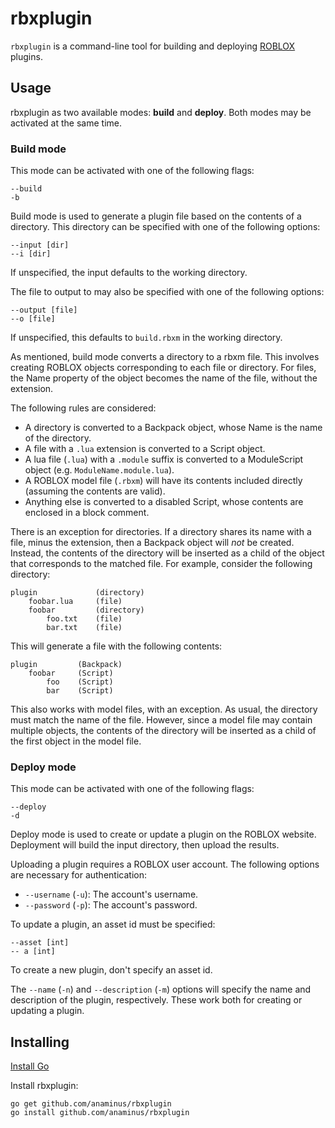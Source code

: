 # rbxplugin

`rbxplugin` is a command-line tool for building and deploying
[ROBLOX](http://www.roblox.com) plugins.

## Usage

rbxplugin as two available modes: **build** and **deploy**. Both modes may be
activated at the same time.

### Build mode

This mode can be activated with one of the following flags:

	--build
	-b

Build mode is used to generate a plugin file based on the contents of a
directory. This directory can be specified with one of the following options:

	--input [dir]
	--i [dir]

If unspecified, the input defaults to the working directory.

The file to output to may also be specified with one of the following options:

	--output [file]
	--o [file]

If unspecified, this defaults to `build.rbxm` in the working directory.

As mentioned, build mode converts a directory to a rbxm file. This involves
creating ROBLOX objects corresponding to each file or directory. For files,
the Name property of the object becomes the name of the file, without the
extension.

The following rules are considered:

- A directory is converted to a Backpack object, whose Name is the name of the
  directory.
- A file with a `.lua` extension is converted to a Script object.
- A lua file (`.lua`) with a `.module` suffix is converted to a ModuleScript
  object (e.g. `ModuleName.module.lua`).
- A ROBLOX model file (`.rbxm`) will have its contents included directly
  (assuming the contents are valid).
- Anything else is converted to a disabled Script, whose contents are enclosed
  in a block comment.

There is an exception for directories. If a directory shares its name with a
file, minus the extension, then a Backpack object will *not* be created.
Instead, the contents of the directory will be inserted as a child of the
object that corresponds to the matched file. For example, consider the
following directory:

	plugin             (directory)
	    foobar.lua     (file)
	    foobar         (directory)
	        foo.txt    (file)
	        bar.txt    (file)

This will generate a file with the following contents:

	plugin         (Backpack)
	    foobar     (Script)
	        foo    (Script)
	        bar    (Script)

This also works with model files, with an exception. As usual, the directory
must match the name of the file. However, since a model file may contain
multiple objects, the contents of the directory will be inserted as a child of
the first object in the model file.

### Deploy mode

This mode can be activated with one of the following flags:

	--deploy
	-d

Deploy mode is used to create or update a plugin on the ROBLOX website.
Deployment will build the input directory, then upload the results.

Uploading a plugin requires a ROBLOX user account. The following options are
necessary for authentication:

- `--username` (`-u`): The account's username.
- `--password` (`-p`): The account's password.

To update a plugin, an asset id must be specified:

	--asset [int]
	-- a [int]

To create a new plugin, don't specify an asset id.

The `--name` (`-n`) and `--description` (`-m`) options will specify the name
and description of the plugin, respectively. These work both for creating or
updating a plugin.

## Installing

[Install Go](http://golang.org/doc/install)

Install rbxplugin:

	go get github.com/anaminus/rbxplugin
	go install github.com/anaminus/rbxplugin
